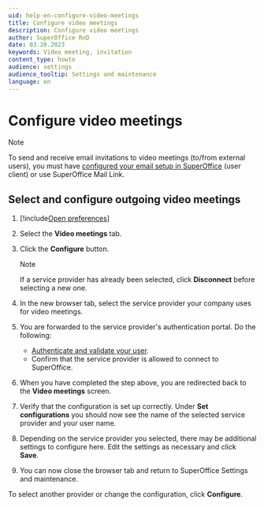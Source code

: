 ```yaml
---
uid: help-en-configure-video-meetings
title: Configure video meetings
description: Configure video meetings
author: SuperOffice RnD
date: 03.20.2023
keywords: Video meeting, invitation
content_type: howto
audience: settings
audience_tooltip: Settings and maintenance
language: en
---
```


# Configure video meetings

> [!NOTE]
> To send and receive email invitations to video meetings (to/from external users), you must have [configured your email setup in SuperOffice][2] (user client) or use SuperOffice Mail Link.

## Select and configure outgoing video meetings

1. [!include[Open preferences](../includes/open-preferences.md)]

2. Select the **Video meetings** tab.

3. Click the **Configure** button.

    > [!NOTE]
    > If a service provider has already been selected, click **Disconnect** before selecting a new one.

4. In the new browser tab, select the service provider your company uses for video meetings.

5. You are forwarded to the service provider's authentication portal. Do the following:

    * [Authenticate and validate your user][1].
    * Confirm that the service provider is allowed to connect to SuperOffice.

6. When you have completed the step above, you are redirected back to the **Video meetings** screen.

7. Verify that the configuration is set up correctly. Under **Set configurations** you should now see the name of the selected service provider and your user name.

8. Depending on the service provider you selected, there may be additional settings to configure here. Edit the settings as necessary and click **Save**.

9. You can now close the browser tab and return to SuperOffice Settings and maintenance.

To select another provider or change the configuration, click **Configure**.

<!-- Referenced links -->
[1]: ../../../../../en/diary/video-meeting/index.md
[2]: email-setup-in-superoffice.md

<!-- Referenced images -->
